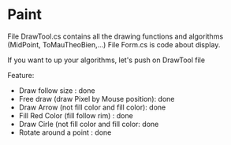 # Paint

File DrawTool.cs contains all the drawing functions and algorithms (MidPoint, ToMauTheoBien,...)
File Form.cs is code about display.

If you want to up your algorithms, let's push on DrawTool file

Feature:
- Draw follow size : done
- Free draw (draw Pixel by Mouse position): done
- Draw Arrow (not fill color and fill color): done
- Fill Red Color (fill follow rim) : done
- Draw Cirle (not fill color and fill color: done
- Rotate around a point : done
